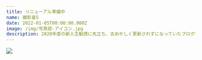```yaml
---
title: リニューアル準備中
name: 撮影者5
date: 2022-01-05T00:00:00.000Z
image: /img/写真部-アイコン.jpg
description: 2020年度の新入生勧誘に先立ち、古めかしく更新されずになっていたブログをリニューアルしました。
---
```


![](/img/7e06882c-eab8-4055-b302-bf5b89c20f1b.jpeg)
